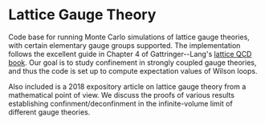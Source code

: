 # Lattice Gauge Theory

Code base for running Monte Carlo simulations of lattice gauge theories, with certain elementary gauge groups supported. The implementation follows the excellent guide in Chapter 4 of Gattringer--Lang's [lattice QCD book](https://link.springer.com/book/10.1007/978-3-642-01850-3). Our goal is to study confinement in strongly coupled gauge theories, and thus the code is set up to compute expectation values of Wilson loops. 

Also included is a 2018 expository article on lattice gauge theory from a mathematical point of view. We discuss the proofs of various results establishing confinment/deconfinment in the infinite-volume limit of different gauge theories.




